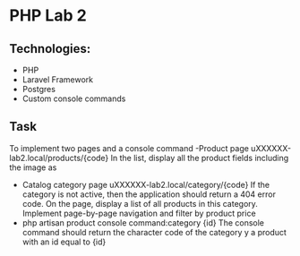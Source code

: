 # PHP Lab 2
## Technologies:
- PHP
- Laravel Framework
- Postgres
- Custom console commands
## Task
To implement two pages and a console command
-Product page uXXXXXX-lab2.local/products/{code}
In the list, display all the product fields including the image as <img>
- Catalog category page uXXXXXX-lab2.local/category/{code}
If the category is not active, then the application should return a 404
error code.
On the page, display a list of all products in this category.
Implement page-by-page navigation and filter by product price
- php artisan product console command:category {id}
The console command should return the character code of the category y
a product with an id equal to {id}
